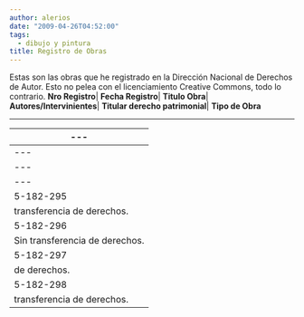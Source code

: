 ```yaml
---
author: alerios
date: "2009-04-26T04:52:00"
tags:
  - dibujo y pintura
title: Registro de Obras
---
```


Estas son las obras que he registrado en la Dirección Nacional de Derechos de
Autor. Esto no pelea con el licenciamiento Creative Commons, todo lo
contrario.
**Nro Registro**| **Fecha Registro**| **Titulo Obra**|
**Autores/Intervinientes**| **Titular derecho patrimonial**| **Tipo de
Obra**

---

|---
|---
|---
|---
|---
5-182-295 | 4/20/2009 11:45:43 AM| BODEGÓN| ALEJANDRO RÍOS PEÑA| Sin
transferencia de derechos. | REGISTRO DE OBRA ARTISTICA  
 5-182-296 | 4/20/2009 11:45:54 AM| MUSA Y PROGRAMADOR| ALEJANDRO RÍOS PEÑA|
Sin transferencia de derechos. | REGISTRO DE OBRA ARTISTICA  
 5-182-297 | 4/20/2009 11:46:06 AM| ENT| ALEJANDRO RÍOS PEÑA| Sin transferencia
de derechos. | REGISTRO DE OBRA ARTISTICA  
 5-182-298 | 4/20/2009 11:46:15 AM| ECCE TAURUS| ALEJANDRO RÍOS PEÑA| Sin
transferencia de derechos. | REGISTRO DE OBRA ARTISTICA
